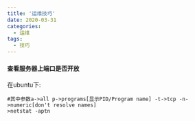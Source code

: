 ```yaml
---
title: '运维技巧'
date: 2020-03-31
categories: 
  - 运维
tags:
  - 技巧
---
```


#### 查看服务器上端口是否开放

在ubuntu下:

```shell
#其中参数a->all p->programs[显示PID/Program name] -t->tcp -n->numeric[don't resolve names]
>netstat -aptn
```
